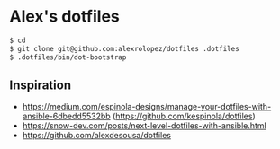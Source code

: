 # Alex's dotfiles

```sh
$ cd
$ git clone git@github.com:alexrolopez/dotfiles .dotfiles
$ .dotfiles/bin/dot-bootstrap
```

## Inspiration
- https://medium.com/espinola-designs/manage-your-dotfiles-with-ansible-6dbedd5532bb (https://github.com/kespinola/dotfiles)
- https://snow-dev.com/posts/next-level-dotfiles-with-ansible.html 
- https://github.com/alexdesousa/dotfiles
